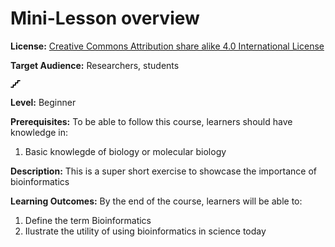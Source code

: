 # Mini-Lesson overview

<i class="fa fa-lock"></i> **License:** [Creative Commons Attribution share alike 4.0 International  License](https://creativecommons.org/licenses/by-sa/4.0/deed.en)

<i class="fa fa-user"></i> **Target Audience:** Researchers, students

<svg xmlns="http://www.w3.org/2000/svg" height="14" width="16" viewBox="0 0 576 512"><!--!Font Awesome Free 6.5.1 by @fontawesome - https://fontawesome.com License - https://fontawesome.com/license/free Copyright 2023 Fonticons, Inc.--><path d="M384 64c0-17.7 14.3-32 32-32H544c17.7 0 32 14.3 32 32s-14.3 32-32 32H448v96c0 17.7-14.3 32-32 32H320v96c0 17.7-14.3 32-32 32H192v96c0 17.7-14.3 32-32 32H32c-17.7 0-32-14.3-32-32s14.3-32 32-32h96V320c0-17.7 14.3-32 32-32h96V192c0-17.7 14.3-32 32-32h96V64z"/></svg> 

**Level:** Beginner  

**Prerequisites:** To be able to follow this course, learners should have knowledge in:
 
1. Basic knowlegde of biology or molecular biology

**Description:** This is a super short exercise to showcase the importance of bioinformatics
 
**Learning Outcomes:**  By the end of the course, learners will be able to:

1. Define the term Bioinformatics 
2. Ilustrate the utility of using bioinformatics in science today

